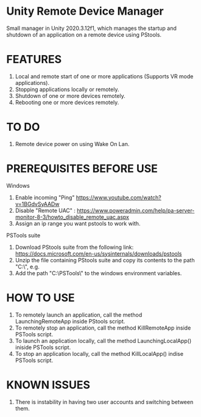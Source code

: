 # Unity Remote Device Manager
Small manager in Unity 2020.3.12f1, which manages the startup and shutdown of an application on a remote device using PStools.

# FEATURES
1. Local and remote start of one or more applications (Supports VR mode applications).
2. Stopping applications locally or remotely.
3. Shutdown of one or more devices remotely.
4. Rebooting one or more devices remotely.

# TO DO

1. Remote device power on using Wake On Lan.

# PREREQUISITES BEFORE USE

Windows
1. Enable incoming "Ping" https://www.youtube.com/watch?v=1BGdvSyAADw
2. Disable "Remote UAC" : https://www.poweradmin.com/help/pa-server-monitor-8-3/howto_disable_remote_uac.aspx
3. Assign an ip range you want pstools to work with.

PSTools suite
1. Download PStools suite from the following link: https://docs.microsoft.com/en-us/sysinternals/downloads/pstools
2. Unzip the file containing PStools suite and copy its contents to the path "C:\\", e.g.
3. Add the path "C:\\PSTools\\" to the windows environment variables.

# HOW TO USE

1. To remotely launch an application, call the method LaunchingRemoteApp inside PStools script.
2. To remotely stop an application, call the method KillRemoteApp inside PSTools script.
3. To launch an application locally, call the method LaunchingLocalApp() iniside PSTools script.
4. To stop an application locally, call the method KillLocalApp() indise PSTools script.

# KNOWN ISSUES

1. There is instability in having two user accounts and switching between them.
